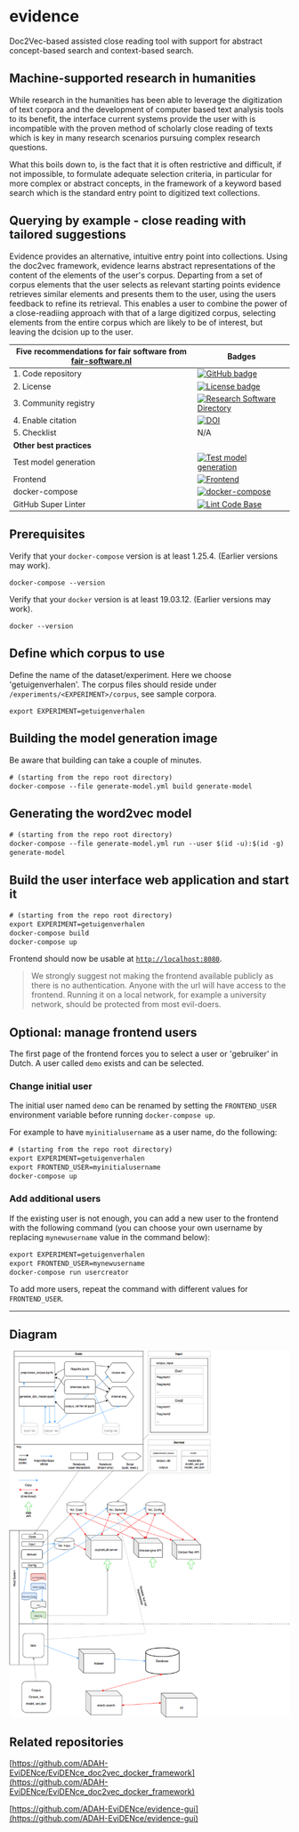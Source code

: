 # evidence

Doc2Vec-based assisted close reading tool with support for abstract concept-based search and context-based search.

## Machine-supported research in humanities
While research in the humanities has been able to leverage the digitization of text corpora and the development of computer based text analysis tools to its benefit, the interface current systems provide the user with is incompatible with the proven method of scholarly close reading of texts which is key in many research scenarios pursuing complex research questions.

What this boils down to, is the fact that it is often restrictive and difficult, if not impossible, to formulate adequate selection criteria, in particular for more complex or abstract concepts, in the framework of a keyword based search which is the standard entry point to digitized text collections.

## Querying by example - close reading with tailored suggestions  
Evidence provides an alternative, intuitive entry point into collections. Using the doc2vec framework, evidence learns abstract representations of the content of the elements of the user's corpus.
Departing from a set of corpus elements that the user selects as relevant starting points evidence retrieves similar elements and presents them to the user, using the users feedback to refine its retrieval.
This enables a user to combine the power of a close-readiing approach with that of a large digitized corpus, selecting elements from the entire corpus which are likely to be of interest, but leaving the dcision up to the user.



| Five recommendations for fair software from [fair-software.nl](https://fair-software.nl) | Badges |
| --- | --- |
| 1. Code repository | [![GitHub badge](https://img.shields.io/badge/github-repo-000.svg?logo=github&labelColor=gray&color=blue)](https://github.com/ADAH-EviDENce/evidence/) |
| 2. License | [![License badge](https://img.shields.io/github/license/ADAH-EviDENce/evidence)](https://github.com/ADAH-EviDENce/evidence/) |
| 3. Community registry | [![Research Software Directory](https://img.shields.io/badge/rsd-evidence-00a3e3.svg)](https://www.research-software.nl/software/evidence) |
| 4. Enable citation | [![DOI](https://zenodo.org/badge/DOI/10.0000/FIXME.svg)](https://doi.org/10.0000/FIXME) |
| 5. Checklist | N/A |
| **Other best practices** | |
| Test model generation | [![Test model generation](https://github.com/ADAH-EviDENce/evidence/workflows/Test%20model%20generation/badge.svg)](https://github.com/ADAH-EviDENce/evidence/actions?query=workflow%3A%22Test+model+generation%22) |
| Frontend | [![Frontend](https://github.com/ADAH-EviDENce/evidence/workflows/Frontend/badge.svg)](https://github.com/ADAH-EviDENce/evidence/actions?query=workflow%3A%22Frontend%22) |
| docker-compose | [![docker-compose](https://github.com/ADAH-EviDENce/evidence/workflows/docker-compose/badge.svg)](https://github.com/ADAH-EviDENce/evidence/actions?query=workflow%3Adocker-compose) |
| GitHub Super Linter| [![Lint Code Base](https://github.com/ADAH-EviDENce/evidence/workflows/Lint%20Code%20Base/badge.svg)](https://github.com/ADAH-EviDENce/evidence/actions?query=workflow%3A%22Lint+Code+Base%22) |


## Prerequisites

Verify that your ``docker-compose`` version is at least 1.25.4. (Earlier versions may work).

```shell
docker-compose --version
```

Verify that your ``docker`` version is at least 19.03.12. (Earlier versions may work).

```shell
docker --version
```

## Define which corpus to use

Define the name of the dataset/experiment. Here we choose 'getuigenverhalen'. The corpus files should reside under ``/experiments/<EXPERIMENT>/corpus``, see sample corpora.

```shell
export EXPERIMENT=getuigenverhalen
```

## Building the model generation image

Be aware that building can take a couple of minutes.

```shell
# (starting from the repo root directory)
docker-compose --file generate-model.yml build generate-model
```

## Generating the word2vec model

```shell
# (starting from the repo root directory)
docker-compose --file generate-model.yml run --user $(id -u):$(id -g) generate-model
```

## Build the user interface web application and start it

```shell
# (starting from the repo root directory)
export EXPERIMENT=getuigenverhalen
docker-compose build
docker-compose up
```

Frontend should now be usable at [``http://localhost:8080``](http://localhost:8080).

> We strongly suggest not making the frontend available publicly as there is no authentication. Anyone with the url will have access to the frontend.
Running it on a local network, for example a university network, should be protected from most evil-doers.

## Optional: manage frontend users

The first page of the frontend forces you to select a user or 'gebruiker' in Dutch.
A user called `demo` exists and can be selected.

### Change initial user

The initial user named ``demo`` can be renamed by setting the `FRONTEND_USER` environment variable before running `docker-compose up`.

For example to have `myinitialusername` as a user name, do the following:

```shell
# (starting from the repo root directory)
export EXPERIMENT=getuigenverhalen
export FRONTEND_USER=myinitialusername
docker-compose up
```

### Add additional users

If the existing user is not enough, you can add a new user to the frontend with the following command
(you can choose your own username by replacing `mynewusername` value in the command below):

```shell
export EXPERIMENT=getuigenverhalen
export FRONTEND_USER=mynewusername
docker-compose run usercreator
```

To add more users, repeat the command with different values for `FRONTEND_USER`.

---

## Diagram

![EviDENce_framework_intial-2.png](documentation/EviDENce_framework_intial-2.png)

## Related repositories

[https://github.com/ADAH-EviDENce/EviDENce_doc2vec_docker_framework](https://github.com/ADAH-EviDENce/EviDENce_doc2vec_docker_framework)

[https://github.com/ADAH-EviDENce/evidence-gui](https://github.com/ADAH-EviDENce/evidence-gui)

